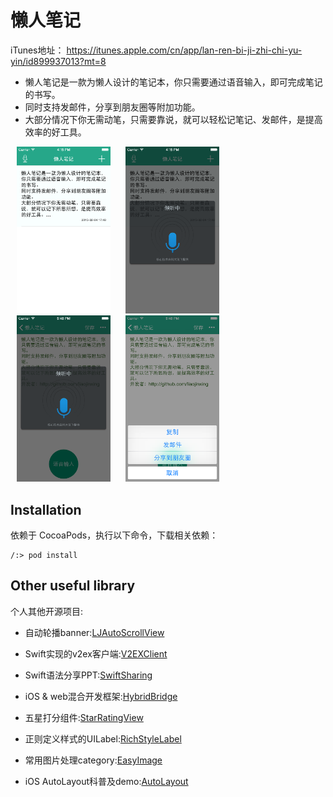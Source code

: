 
懒人笔记
=========
iTunes地址： https://itunes.apple.com/cn/app/lan-ren-bi-ji-zhi-chi-yu-yin/id899937013?mt=8 

- 懒人笔记是一款为懒人设计的笔记本，你只需要通过语音输入，即可完成笔记的书写。
- 同时支持发邮件，分享到朋友圈等附加功能。
- 大部分情况下你无需动笔，只需要靠说，就可以轻松记笔记、发邮件，是提高效率的好工具。

<img src="ScreenShot/home1_40.png" alt="首页" width="150px" hspace="10"/>
<img src="ScreenShot/home2_40.png" alt="笔记" width="150px" hspace="10"/>
<img src="ScreenShot/voice_40.png" alt="语音" width="150px" hspace="10"/>
<img src="ScreenShot/share_40.png" alt="分享" width="150px" hspace="10"/>

Installation
-----------
依赖于 CocoaPods，执行以下命令，下载相关依赖：

    /:> pod install

Other useful library
-------------
个人其他开源项目:

- 自动轮播banner:[LJAutoScrollView]

- Swift实现的v2ex客户端:[V2EXClient]

- Swift语法分享PPT:[SwiftSharing]

- iOS \& web混合开发框架:[HybridBridge]

- 五星打分组件:[StarRatingView]

- 正则定义样式的UILabel:[RichStyleLabel]

- 常用图片处理category:[EasyImage]

- iOS AutoLayout科普及demo:[AutoLayout]

[LJAutoScrollView]:https://github.com/liaojinxing/LJAutoScrollView
[V2EXClient]:https://github.com/liaojinxing/V2EXClient
[SwiftSharing]:https://github.com/liaojinxing/SwiftSharing
[StarRatingView]:https://github.com/liaojinxing/StarRatingView
[HybridBridge]:https://github.com/liaojinxing/HybridBridge
[RichStyleLabel]:https://github.com/liaojinxing/RichStyleLabel
[EasyImage]:https://github.com/liaojinxing/EasyImage
[AutoLayout]:https://github.com/liaojinxing/Autolayout
[Voice2Note]:https://github.com/liaojinxing/Voice2Note

